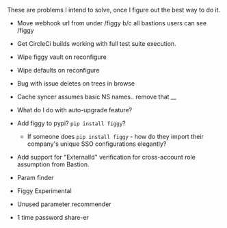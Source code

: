 These are problems I intend to solve, once I figure out the best way to do it.

- Move webhook url from under /figgy b/c all bastions users can see /figgy

- Get CircleCi builds working with full test suite execution.

- Wipe figgy vault on reconfigure 
- Wipe defaults on reconfigure
- Bug with issue deletes on trees in browse
- Cache syncer assumes basic NS names.. remove that
__
   
- What do I do with auto-upgrade feature?

- Add figgy to pypi? `pip install figgy`?
    - If someone does `pip install figgy` - how do they import their company's unique SSO configurations elegantly?

- Add support for "ExternalId" verification for cross-account role assumption from Bastion.

- Param finder

- Figgy Experimental

- Unused parameter recommender

- 1 time password share-er